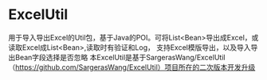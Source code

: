 # ExcelUtil
用于导入导出Excel的Util包，基于Java的POI。可将List&lt;Bean>导出成Excel，或读取Excel成List&lt;Bean>,读取时有验证和Log，
支持Excel模版导出，以及导入导出Bean字段选择是否忽略
本ExcelUtil是基于SargerasWang/ExcelUtil（https://github.com/SargerasWang/ExcelUtil）项目所在的二次版本开发升级
